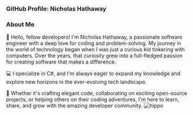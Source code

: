 ### GitHub Profile: Nicholas Hathaway

### About Me

👋 Hello, fellow developers! I'm Nicholas Hathaway, a passionate software engineer with a deep love for coding and problem-solving. My journey in the world of technology began when I was just a curious kid tinkering with computers. Over the years, that curiosity grew into a full-fledged passion for creating software that makes a difference.

💻 I specialize in C#, and I'm always eager to expand my knowledge and explore new horizons in the ever-evolving tech landscape.

🚀 Whether it's crafting elegant code, collaborating on exciting open-source projects, or helping others on their coding adventures, I'm here to learn, share, and grow with the amazing developer community.
![hippo](https://media3.giphy.com/media/aUovxH8Vf9qDu/giphy.gif)
